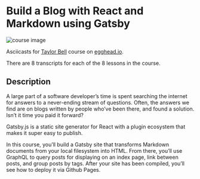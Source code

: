 # Build a Blog with React and Markdown using Gatsby

![course image](https://d2eip9sf3oo6c2.cloudfront.net/series/square_covers/000/000/157/full/EGH_GatsbyBlog.png)

Asciicasts for [Taylor Bell](https://egghead.io/instructors/taylor-bell) course on [egghead.io](https://egghead.io/).

There are 8 transcripts for each of the 8 lessons in the course. 

## Description
A large part of a software developer’s time is spent searching the internet for answers to a never-ending stream of questions. Often, the answers we find are on blogs written by people who’ve been there, and found a solution. Isn’t it time you paid it forward?

Gatsby.js is a static site generator for React with a plugin ecosystem that makes it super easy to publish.

In this course, you’ll build a Gatsby site that transforms Markdown documents from your local filesystem into HTML. From there, you’ll use GraphQL to query posts for displaying on an index page, link between posts, and group posts by tags. After your site has been compiled, you’ll see how to deploy it via Github Pages.

